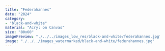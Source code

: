 ```yaml
---
title: "Federahannes"
date: "2024"
category: 
- "black-and-white"
material: "Acryl on Canvas"
size: "80x60"
imagePreview: "./../../images_low_res/black-and-white/federahannes.jpg"
image: "./../../images_watermarked/black-and-white/federahannes.jpg"
---
```


